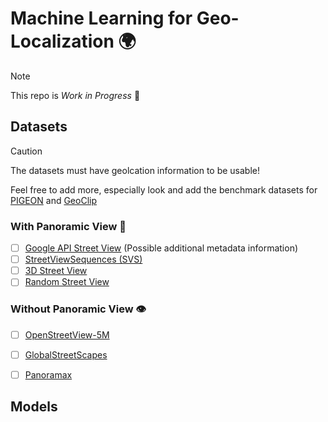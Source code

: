 # Machine Learning for Geo-Localization 🌍

> [!NOTE] 
> This repo is *Work in Progress* :construction:
>


## Datasets

> [!CAUTION]
> The datasets must have geolcation information to be usable!

Feel free to add more, especially look and add the benchmark datasets for 
[PIGEON](https://github.com/LukasHaas/PIGEON) and [GeoClip](https://github.com/VicenteVivan/geo-clip)

### With Panoramic View 👀
- [ ] [Google API Street View](https://developers.google.com/maps/documentation/streetview/request-streetview) (Possible additional metadata information) 
- [ ] [StreetViewSequences (SVS)](https://svsdataset.github.io/#downloadAll)
- [ ] [3D Street View](https://github.com/amir32002/3D_Street_View)
- [ ] [Random Street View](https://huggingface.co/datasets/stochastic/random_streetview_images_pano_v0.0.2)

### Without Panoramic View 👁️
- [ ] [OpenStreetView-5M](https://github.com/gastruc/osv5m)
- [ ] [GlobalStreetScapes](https://github.com/ualsg/global-streetscapes)
- [ ] [Panoramax](https://panoramax.fr/#focus=pic&map=17/48.857143/2.29424&pic=40036f4e-d266-48e1-948d-0f0fa3ce681e&speed=250&xyz=56.00/0.00/30)
  


## Models

